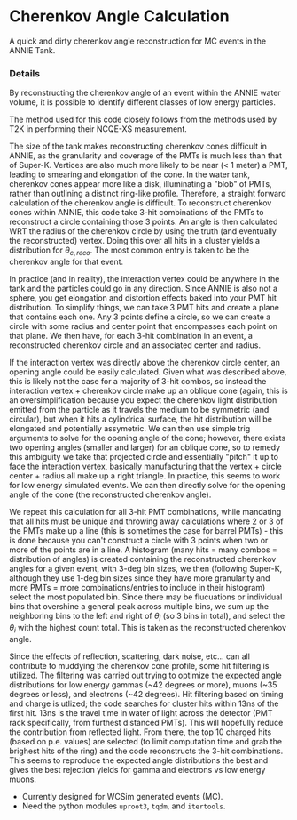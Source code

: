# Cherenkov Angle Calculation

A quick and dirty cherenkov angle reconstruction for MC events in the ANNIE Tank.

### Details

By reconstructing the cherenkov angle of an event within the ANNIE water volume, it is possible to identify different classes of low energy particles.

The method used for this code closely follows from the methods used by T2K in performing their NCQE-XS measurement. 

The size of the tank makes reconstructing cherenkov cones difficult in ANNIE, as the granularity and coverage of the PMTs is much less than that of Super-K.
Vertices are also much more likely to be near (< 1 meter) a PMT, leading to smearing and elongation of the cone. 
In the water tank, cherenkov cones appear more like a disk, illuminating a "blob" of PMTs, rather than outlining a distinct ring-like profile. Therefore,
a straight forward calculation of the cherenkov angle is difficult. To reconstruct cherenkov cones within ANNIE, this code take 3-hit combinations
of the PMTs to reconstruct a circle containing those 3 points. An angle is then calculated WRT the radius of the cherenkov circle by using the truth (and eventually the reconstructed)
vertex. Doing this over all hits in a cluster yields a distribution for $\theta_{c,reco}$. The most common entry is taken to be the cherenkov angle for that event.

In practice (and in reality), the interaction vertex could be anywhere in the tank and the particles could go in any direction. 
Since ANNIE is also not a sphere, you get elongation and distortion effects baked into your PMT hit distribution. To simplify things,
we can take 3 PMT hits and create a plane that contains each one. Any 3 points define a circle, so we can create a circle with some radius
and center point that encompasses each point on that plane. We then have, for each 3-hit combination in an event, a reconstructed cherenkov circle
and an associated center and radius.
 
If the interaction vertex was directly above the cherenkov circle center, an opening angle could be easily calculated. Given what was described above,
this is likely not the case for a majority of 3-hit combos, so instead the interaction vertex + cherenkov circle make up an oblique cone 
(again, this is an oversimplification because you expect the cherenkov light distribution emitted from the particle as it travels the medium to be 
symmetric (and circular), but when it hits a cylindrical surface, the hit distribution will be elongated and potentially assymetric. 
We can then use simple trig arguments to solve for the opening angle of the cone; however, there exists two opening angles (smaller and larger) for an
oblique cone, so to remedy this ambiguity we take that projected circle and essentially "pitch" it up to face the interaction vertex, 
basically manufacturing that the vertex + circle center + radius all make up a right triangle. In practice, this seems to work for low energy simulated
events. We can then directly solve for the opening angle of the cone (the reconstructed cherenkov angle). 

We repeat this calculation for all 3-hit PMT combinations, while mandating that all hits must be unique and throwing 
away calculations where 2 or 3 of the PMTs make up a line (this is sometimes the case for barrel PMTs) - this is done 
because you can't construct a circle with 3 points when two or more of the points are in a line. A histogram
(many hits = many combos = distribution of angles) is created containing the reconstructed cherenkov angles for a given event,
with 3-deg bin sizes, we then (following Super-K, although they use 1-deg bin sizes since they have more granularity and more PMTs = more combinations/entries
to include in their histogram) select the most populated bin. Since there may be flucuations or individual bins that overshine a general peak across
multiple bins, we sum up the neighboring bins to the left and right of $\theta_i$ (so 3 bins in total), and select the $\theta_i$ with the highest count
total. This is taken as the reconstructed cherenkov angle.

Since the effects of reflection, scattering, dark noise, etc... can all contribute to muddying the cherenkov cone profile, some hit filtering is utilized. The filtering was carried out trying to optimize the expected angle distributions for low energy gammas (~42 degrees or more), muons (~35 degrees or less), and electrons (~42 degrees). Hit filtering based on timing and charge is utlized; the code searches for cluster hits within 13ns of the first hit. 13ns is the travel time in water of light across the detector (PMT rack specifically, from furthest distanced PMTs). This will hopefully reduce the contribution from reflected light. From there, the top 10 charged hits (based on p.e. values) are selected (to limit computation time and grab the brighest hits of the ring) and the code reconstructs the 3-hit combinations. This seems to reproduce the expected angle distributions the best and gives the best rejection yields for gamma and electrons vs low energy muons.


- Currently designed for WCSim generated events (MC).
- Need the python modules `uproot3`, `tqdm`, and `itertools`.

